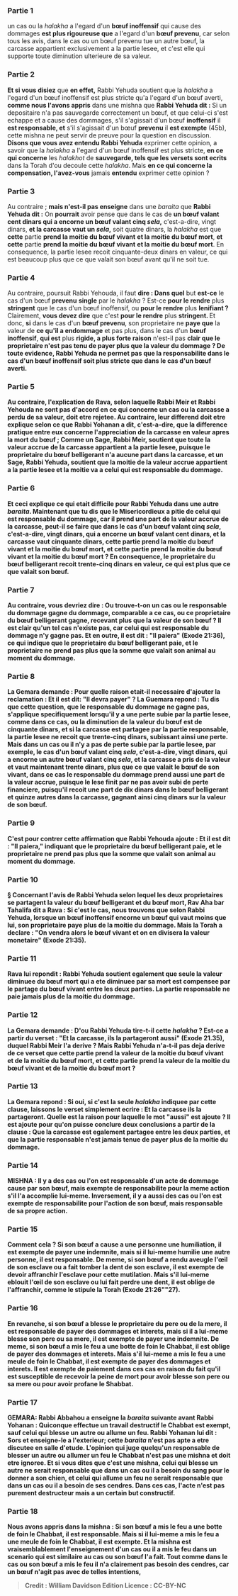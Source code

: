 
### Partie 1
un cas ou la <i>halakha</i> a l'egard d'un <b>bœuf inoffensif</b> qui cause des dommages <b>est plus rigoureuse que</b> a l'egard d'un <b>bœuf prevenu</b>, car selon tous les avis, dans le cas ou un bœuf prevenu tue un autre bœuf, la carcasse appartient exclusivement a la partie lesee, et c'est elle qui supporte toute diminution ulterieure de sa valeur.

### Partie 2
<b>Et si vous disiez</b> que <b>en effet,</b> Rabbi Yehuda soutient que la <i>halakha</i> a l'egard d'un bœuf inoffensif est plus stricte qu'a l'egard d'un bœuf averti, <b>comme nous l'avons appris</b> dans une mishna que <b>Rabbi Yehuda dit : </b> Si un depositaire n'a pas sauvegarde correctement un bœuf, et que celui-ci s'est echappe et a cause des dommages, s'il s'agissait d'un bœuf <b>inoffensif</b> il <b>est responsable, et</b> s'il s'agissait d'un bœuf <b>prevenu</b> il <b>est exempte</b> (45b), cette mishna ne peut servir de preuve pour la question en discussion. <b>Disons que vous avez entendu Rabbi Yehuda</b> exprimer cette opinion, a savoir que la <i>halakha</i> a l'egard d'un bœuf inoffensif est plus stricte, <b>en ce qui concerne</b> les <i>halakhot</i> de <b>sauvegarde, tels que les versets sont ecrits</b> dans la Torah d'ou decoule cette <i>halakha</i>. Mais <b>en ce qui concerne la compensation, l'avez-vous</b> jamais <b>entendu</b> exprimer cette opinion ?

### Partie 3
Au contraire ; <b>mais n'est-il pas enseigne</b> dans une <i>baraita</i> que <b>Rabbi Yehuda dit :</b> On <b>pourrait</b> avoir pense que dans le cas de <b>un bœuf valant cent dinars qui a encorne un bœuf valant cinq <i>sela</i>,</b> c'est-a-dire, vingt dinars, <b>et la carcasse vaut un <i>sela</i>,</b> soit quatre dinars, la <i>halakha</i> est que <b>cette</b> partie <b>prend la moitie du bœuf vivant</b> <b>et la moitie du bœuf mort</b>, <b>et cette</b> partie <b>prend la moitie du bœuf vivant</b> <b>et la moitie du bœuf mort</b>. En consequence, la partie lesee recoit cinquante-deux dinars en valeur, ce qui est beaucoup plus que ce que valait son bœuf avant qu'il ne soit tue.

### Partie 4
Au contraire, poursuit Rabbi Yehouda, il faut <b>dire : Dans quel</b> but <b>est-ce</b> le cas d'un bœuf <b>prevenu</b> <b>single</b> par le <i>halakha</i> ? Est-ce <b>pour le rendre</b> plus <b>stringent</b> que le cas d'un bœuf inoffensif, ou <b>pour le rendre</b> plus <b>lenifiant ? </b> Clairement, <b>vous devez dire</b> que c'est <b>pour le rendre</b> plus <b>stringent. </b> Et donc, <b>si</b> dans le cas d'un <b>bœuf prevenu</b>, son proprietaire ne <b>paye que</b> la valeur de <b>ce qu'il a endommage</b> et pas plus, dans le cas d'un <b>bœuf inoffensif</b>, <b>qui est</b> plus <b>rigide, a plus forte raison</b> n'est-il pas <b>clair que le proprietaire n'est pas tenu de payer plus que la valeur du dommage ? De toute evidence, Rabbi Yehuda ne permet pas que la responsabilite dans le cas d'un bœuf inoffensif soit plus stricte que dans le cas d'un bœuf averti.

### Partie 5
<b>Au contraire,</b> l'explication de Rava, selon laquelle Rabbi Meir et Rabbi Yehouda ne sont pas d'accord en ce qui concerne un cas ou la carcasse a perdu de sa valeur, doit etre rejetee. Au contraire, leur differend doit etre explique selon ce que <b>Rabbi Yohanan a dit,</b> c'est-a-dire, que la difference pratique <b>entre eux</b> concerne <b>l'appreciation de la carcasse</b> en valeur apres la mort du bœuf ; <b>Comme</b> un <b>Sage,</b> Rabbi Meir, <b>soutient</b> que toute la valeur accrue de la carcasse <b>appartient a la partie lesee</b>, puisque le proprietaire du bœuf belligerant n'a aucune part dans la carcasse, <b>et</b> un <b>Sage,</b> Rabbi Yehuda, <b>soutient</b> que <b>la moitie</b> de la valeur accrue appartient a la partie lesee et la moitie va a celui qui est responsable du dommage.

### Partie 6
<b>Et ceci</b> explique <b>ce qui etait difficile pour Rabbi Yehuda</b> dans une autre <i>baraita</i>. <b>Maintenant que tu dis</b> que <b>le Misericordieux a pitie de celui qui est responsable du dommage, car il prend</b> une part <b>de la valeur accrue</b> de la carcasse, <b>peut-il</b> se faire que dans le cas d'un <b>bœuf valant cinq <i>sela</i>,</b> c'est-a-dire, vingt dinars, <b>qui a encorne un bœuf valant cent dinars, et la carcasse vaut cinquante dinars, cette</b> partie <b>prend la moitie du bœuf vivant</b> <b>et la moitie du bœuf mort</b>, <b>et cette</b> partie <b>prend la moitie du bœuf vivant</b> <b>et la moitie du bœuf mort</b> ? En consequence, le proprietaire du bœuf belligerant recoit trente-cinq dinars en valeur, ce qui est plus que ce que valait son bœuf.

### Partie 7
Au contraire, <b>vous</b> devriez <b>dire : Ou trouve-t-on</b> un cas ou <b>le responsable du dommage gagne</b> du dommage, comparable a ce cas, <b>ou ce</b> proprietaire du bœuf belligerant <b>gagne,</b> recevant plus que la valeur de son bœuf ? Il est clair qu'un tel cas n'existe pas, car celui qui est responsable du dommage n'y gagne pas. <b>Et</b> en outre, <b>il est dit : "Il paiera"</b> (Exode 21:36), ce qui indique que <b>le proprietaire</b> du bœuf belligerant <b>paie, et le proprietaire ne prend pas</b> plus que la somme que valait son animal au moment du dommage.

### Partie 8
La Gemara demande : Pour <b>quelle</b> raison etait-il necessaire d'ajouter la reclamation : <b>Et il est dit:</b> "Il devra payer" ? La Guemara repond : <b>Tu dis</b> que <b>cette question,</b> que le responsable du dommage ne gagne pas, <b>s'applique</b> specifiquement <b>lorsqu'il y a une perte subie par la partie lesee</b>, comme dans ce cas, ou la diminution de la valeur du bœuf est de cinquante dinars, et si la carcasse est partagee par la partie responsable, la partie lesee ne recoit que trente-cinq dinars, subissant ainsi une perte. <b>Mais</b> dans un cas <b>ou il n'y a pas de perte subie par la partie lesee</b>, <b>par exemple,</b> le cas d'un <b>bœuf valant cinq <i>sela</i>,</b> c'est-a-dire, vingt dinars, <b>qui a encorne</b> un autre <b>bœuf valant cinq <i>sela</i>, et la carcasse</b> a pris de la valeur et vaut maintenant <b>trente dinars,</b> plus que ce que valait le bœuf de son vivant, dans ce cas <b>le responsable du dommage prend aussi</b> une part <b>de la valeur accrue, </b> puisque le lese finit par ne pas avoir subi de perte financiere, puisqu'il recoit une part de dix dinars dans le bœuf belligerant et quinze autres dans la carcasse, gagnant ainsi cinq dinars sur la valeur de son bœuf.

### Partie 9
C'est pour contrer cette affirmation que Rabbi Yehouda ajoute : <b>Et il est dit : "Il paiera,"</b> indiquant que <b>le proprietaire</b> du bœuf belligerant <b>paie, et le proprietaire ne prend pas</b> plus que la somme que valait son animal au moment du dommage.

### Partie 10
§ Concernant l'avis de Rabbi Yehuda selon lequel les deux proprietaires se partagent la valeur du bœuf belligerant et du bœuf mort, <b>Rav Aha bar Tahalifa dit a Rava : Si c'est le cas, nous trouvons</b> que <b>selon Rabbi Yehuda,</b> lorsque <b>un bœuf inoffensif</b> encorne un bœuf qui vaut moins que lui, son proprietaire <b>paye plus de la moitie du dommage. Mais la Torah a declare : "On vendra alors le bœuf vivant et on en divisera la valeur monetaire"</b> (Exode 21:35).

### Partie 11
Rava lui repondit : <b>Rabbi Yehuda</b> soutient egalement <b>que seule la <b>valeur diminuee</b> du bœuf mort <b>qui a ete diminuee par</b> sa <b>mort</b> est compensee par <b>le partage du bœuf vivant</b> entre les deux parties. La partie responsable ne paie jamais plus de la moitie du dommage.

### Partie 12
La Gemara demande : <b>D'ou</b> Rabbi Yehuda tire-t-il cette <i>halakha</i> ? Est-ce <b>a partir</b> du verset : <b>"Et la carcasse, ils la partageront aussi"</b> (Exode 21.35), duquel Rabbi Meir l'a derive ? <b>Mais Rabbi Yehuda</b> n'a-t-il pas deja <b>derive de</b> ce verset <b>que cette</b> partie <b>prend</b> la valeur de <b>la moitie du bœuf vivant</b> <b>et de la moitie du bœuf mort</b>, <b>et cette</b> partie <b>prend</b> la valeur de <b>la moitie du bœuf vivant</b> et de <b>la moitie du bœuf mort</b> ?

### Partie 13
La Gemara repond : <b>Si oui,</b> si c'est la seule <i>halakha</i> indiquee par cette clause, <b>laissons le verset</b> simplement <b>ecrire : Et la carcasse</b> ils la partageront. <b>Quelle est</b> la raison pour laquelle le mot <b>"aussi"</b> est ajoute ? Il est ajoute pour qu'on puisse <b>conclure deux</b> conclusions <b>a partir</b> de la clause : Que la carcasse est egalement partagee entre les deux parties, et que la partie responsable n'est jamais tenue de payer plus de la moitie du dommage.

### Partie 14
<strong>MISHNA :</strong> <b>Il y a des cas ou l'on est <b>responsable d'un acte de</b> dommage cause par <b>son bœuf, mais exempte</b> de responsabilite <b>pour</b> la meme <b>action</b> s'il l'a accomplie <b>lui-meme.</b> Inversement, il y a aussi des cas ou l'on est <b>exempte</b> de responsabilite <b>pour l'action de son bœuf, mais responsable de sa propre action.</b>

### Partie 15
<b>Comment cela ? </b> Si <b>son bœuf a cause</b> a une personne une <b>humiliation,</b> il est <b>exempte</b> de payer une indemnite, <b>mais</b> si <b>il</b> lui-meme <b>humilie</b> une autre personne, il est <b>responsable. </b> De meme, si <b>son bœuf a rendu aveugle l'œil de son esclave ou a fait tomber la <b>dent de son</b> esclave,</b> il est <b>exempte</b> de devoir affranchir l'esclave pour cette mutilation. <b>Mais s'il</b> lui-meme <b>eblouit l'œil de son esclave ou lui fait perdre une dent,</b> il est <b>oblige</b> de l'affranchir, comme le stipule la Torah (Exode 21:26""27).

### Partie 16
En revanche, si <b>son bœuf a blesse</b> le proprietaire <b>du pere ou de la mere,</b> il est <b>responsable</b> de payer des dommages et interets, <b>mais</b> si <b>il</b> a lui-meme <b>blesse son pere ou sa mere,</b> il est <b>exempte</b> de payer une indemnite. De meme, si <b>son bœuf a mis le feu a une botte de foin le Chabbat,</b> il est <b>oblige</b> de payer des dommages et interets. <b>Mais s'il</b> lui-meme <b>a mis le feu a une meule de foin le Chabbat,</b> il est <b>exempte</b> de payer des dommages et interets. Il est exempte de paiement dans ces cas <b>en raison</b> du fait <b>qu'il est susceptible</b> de recevoir la peine de <b>mort</b> pour avoir blesse son pere ou sa mere ou pour avoir profane le Shabbat.

### Partie 17
<strong>GEMARA:</strong> <b>Rabbi Abbahou a enseigne</b> la <i>baraita</i> suivante <b>avant Rabbi Yohanan : Quiconque effectue</b> un travail <b>destructif</b> le Chabbat <b>est exempt, sauf celui qui blesse</b> un autre <b>ou allume</b> un feu. Rabbi Yohanan <b>lui dit : Sors</b> et <b>enseigne-le</b> <b>a l'exterieur;</b> cette <i>baraita</i> n'est pas apte a etre discutee en salle d'etude. L'opinion qui juge quelqu'un responsable de <b>blesser</b> un autre <b>ou allumer</b> un feu le Chabbat <b>n'est pas une mishna</b> et doit etre ignoree. <b>Et si vous dites que c'est une mishna, celui qui blesse</b> un autre ne serait responsable que dans un cas <b>ou il a besoin</b> du sang pour le donner <b>a son chien, et celui qui allume</b> un feu ne serait responsable que dans un cas <b>ou il a besoin de ses cendres.</b> Dans ces cas, l'acte n'est pas purement destructeur mais a un certain but constructif.

### Partie 18
<b>Nous avons appris</b> dans la mishna : Si <b>son bœuf a mis le feu a une botte de foin le Chabbat,</b> il est <b>responsable. Mais</b> si <b>il</b> lui-meme <b>a mis le feu a une meule de foin le Chabbat,</b> il est <b>exempte. Et</b> la mishna <b>est</b> vraisemblablement <b>l'enseignement</b> d'un cas ou <b>il</b> a mis le feu dans un scenario qui est <b>similaire</b> au cas <b>ou son bœuf</b> l'a fait. <b>Tout comme</b> dans le cas <b>ou son bœuf</b> a mis le feu <b>il</b> n'a clairement <b>pas besoin</b> des cendres, car un bœuf n'agit pas avec de telles intentions,

>Credit : William Davidson Edition
>Licence : CC-BY-NC